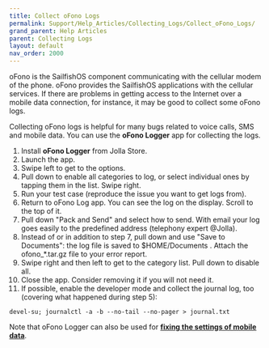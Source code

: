 ```yaml
---
title: Collect oFono Logs
permalink: Support/Help_Articles/Collecting_Logs/Collect_oFono_Logs/
grand_parent: Help Articles
parent: Collecting Logs
layout: default
nav_order: 2000
---
```


oFono is the SailfishOS component communicating with the cellular modem of the phone. oFono provides the SailfishOS applications with the cellular services. If there are problems in getting access to the Internet over a mobile data connection, for instance, it may be good to collect some oFono logs.

Collecting oFono logs is helpful for many bugs related to voice calls, SMS and mobile data. You can use the **oFono Logger** app for collecting the logs.

1. Install **oFono Logger** from Jolla Store.
2. Launch the app.
3. Swipe left to get to the options.
4. Pull down to enable all categories to log, or select individual ones by tapping them in the list. Swipe right.
5. Run your test case (reproduce the issue you want to get logs from).
6. Return to oFono Log app. You can see the log on the display. Scroll to the top of it.
7. Pull down "Pack and Send" and select how to send. With email your log goes easily to the predefined address (telephony expert @Jolla).
8. Instead of or in addition to step 7, pull down and use "Save to Documents": the log file is saved to $HOME/Documents . Attach the ofono_*.tar.gz file to your error report.
9. Swipe right and then left to get to the category list. Pull down to disable all.
10. Close the app. Consider removing it if you will not need it.
11. If possible, enable the developer mode and collect the journal log, too (covering what happened during step 5):
```
devel-su; journalctl -a -b --no-tail --no-pager > journal.txt
```
Note that oFono Logger can also be used for **[fixing the settings of mobile data](https://jolla.zendesk.com/hc/en-us/articles/115011240387)**.


